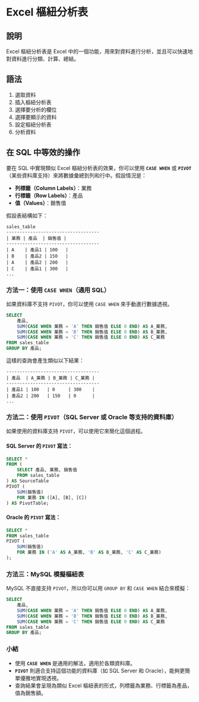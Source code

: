 # Excel 樞紐分析表

## 說明

Excel 樞紐分析表是 Excel 中的一個功能，用來對資料進行分析，並且可以快速地對資料進行分類、計算、總結。

## 語法

1. 選取資料
2. 插入樞紐分析表
3. 選擇要分析的欄位
4. 選擇要顯示的資料
5. 設定樞紐分析表
6. 分析資料


## 在 SQL 中等效的操作

要在 SQL 中實現類似 Excel 樞紐分析表的效果，你可以使用 **`CASE WHEN`** 或 **`PIVOT`**（某些資料庫支持）來將數據彙總到列和行中。假設情況是：

- **列標籤（Column Labels）**：業務
- **行標籤（Row Labels）**：產品
- **值（Values）**：銷售值

假設表結構如下：

```plaintext
sales_table
-----------------------------------
| 業務 | 產品  | 銷售值 |
-----------------------------------
| A    | 產品1 | 100   |
| B    | 產品2 | 150   |
| A    | 產品2 | 200   |
| C    | 產品1 | 300   |
...
```

### 方法一：使用 `CASE WHEN`（通用 SQL）

如果資料庫不支持 `PIVOT`，你可以使用 `CASE WHEN` 來手動進行數據透視。

```sql
SELECT 
    產品,
    SUM(CASE WHEN 業務 = 'A' THEN 銷售值 ELSE 0 END) AS A_業務,
    SUM(CASE WHEN 業務 = 'B' THEN 銷售值 ELSE 0 END) AS B_業務,
    SUM(CASE WHEN 業務 = 'C' THEN 銷售值 ELSE 0 END) AS C_業務
FROM sales_table
GROUP BY 產品;
```

這樣的查詢會產生類似以下結果：

```plaintext
-----------------------------------
| 產品  | A_業務 | B_業務 | C_業務 |
-----------------------------------
| 產品1 | 100   | 0     | 300    |
| 產品2 | 200   | 150   | 0      |
...
```

### 方法二：使用 `PIVOT`（SQL Server 或 Oracle 等支持的資料庫）

如果使用的資料庫支持 `PIVOT`，可以使用它來簡化這個過程。

#### SQL Server 的 `PIVOT` 寫法：

```sql
SELECT *
FROM (
    SELECT 產品, 業務, 銷售值
    FROM sales_table
) AS SourceTable
PIVOT (
    SUM(銷售值)
    FOR 業務 IN ([A], [B], [C])
) AS PivotTable;
```

#### Oracle 的 `PIVOT` 寫法：

```sql
SELECT *
FROM sales_table
PIVOT (
    SUM(銷售值)
    FOR 業務 IN ('A' AS A_業務, 'B' AS B_業務, 'C' AS C_業務)
);
```

### 方法三：MySQL 模擬樞紐表

MySQL 不直接支持 `PIVOT`，所以你可以用 `GROUP BY` 和 `CASE WHEN` 結合來模擬：

```sql
SELECT 
    產品,
    SUM(CASE WHEN 業務 = 'A' THEN 銷售值 ELSE 0 END) AS A_業務,
    SUM(CASE WHEN 業務 = 'B' THEN 銷售值 ELSE 0 END) AS B_業務,
    SUM(CASE WHEN 業務 = 'C' THEN 銷售值 ELSE 0 END) AS C_業務
FROM sales_table
GROUP BY 產品;
```

### 小結

- 使用 **`CASE WHEN`** 是通用的解法，適用於各類資料庫。
- **`PIVOT`** 則適合支持這個功能的資料庫（如 SQL Server 和 Oracle），能夠更簡單優雅地實現透視。
- 查詢結果會呈現為類似 Excel 樞紐表的形式，列標籤為業務、行標籤為產品，值為銷售額。